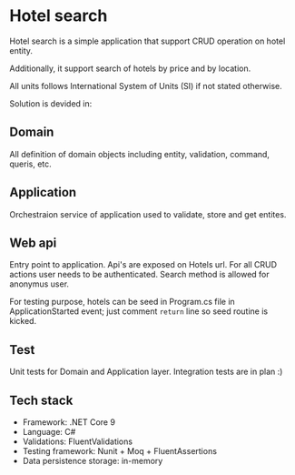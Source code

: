# Hotel search

Hotel search is a simple application that support CRUD operation on hotel entity.

Additionally, it support search of hotels by price and by location.

All units follows International System of Units (SI) if not stated otherwise.

Solution is devided in:

## Domain
All definition of domain objects including entity, validation, command, queris, etc.

## Application
Orchestraion service of application used to validate, store and get entites.

## Web api
Entry point to application. Api's are exposed on Hotels url.
For all CRUD actions user needs to be authenticated.
Search method is allowed for anonymus user.

For testing purpose, hotels can be seed in Program.cs file in ApplicationStarted event; just comment `return` line so seed routine is kicked.

## Test
Unit tests for Domain and Application layer.
Integration tests are in plan :)


## Tech stack

- Framework: .NET Core 9
- Language: C#
- Validations: FluentValidations 
- Testing framework: Nunit + Moq + FluentAssertions
- Data persistence storage: in-memory

